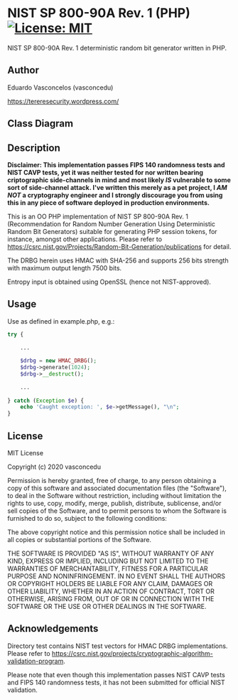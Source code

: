 # NIST SP 800-90A Rev. 1 (PHP) [![License: MIT](https://img.shields.io/badge/License-MIT-yellow.svg)](https://opensource.org/licenses/MIT)

NIST SP 800-90A Rev. 1 deterministic random bit generator written in PHP.

## Author 

Eduardo Vasconcelos (vasconcedu)

https://tereresecurity.wordpress.com/

## Class Diagram 

## Description

**Disclaimer: This implementation passes FIPS 140 randomness tests and NIST CAVP tests, yet it was neither tested for nor written bearing criptographic side-channels in mind and most likely _IS_ vulnerable to some sort of side-channel attack. I've written this merely as a pet project, I _AM NOT_ a cryptography engineer and I strongly discourage you from using this in any piece of software deployed in production environments.**

This is an OO PHP implementation of NIST SP 800-90A Rev. 1 (Recommendation for Random Number Generation Using Deterministic Random Bit Generators) suitable for generating PHP session tokens, for instance, amongst other applications. Please refer to https://csrc.nist.gov/Projects/Random-Bit-Generation/publications for detail.

The DRBG herein uses HMAC with SHA-256 and supports 256 bits strength with maximum output length 7500 bits.

Entropy input is obtained using OpenSSL (hence not NIST-approved). 

## Usage

Use as defined in example.php, e.g.:

```php
try {
    
    ...
    
    $drbg = new HMAC_DRBG();
    $drbg->generate(1024);
    $drbg->__destruct();
    
    ...
    
} catch (Exception $e) {
    echo 'Caught exception: ', $e->getMessage(), "\n";
}
```

## License 

MIT License

Copyright (c) 2020 vasconcedu

Permission is hereby granted, free of charge, to any person obtaining a copy of this software and associated documentation files (the "Software"), to deal in the Software without restriction, including without limitation the rights to use, copy, modify, merge, publish, distribute, sublicense, and/or sell copies of the Software, and to permit persons to whom the Software is furnished to do so, subject to the following conditions:

The above copyright notice and this permission notice shall be included in all copies or substantial portions of the Software.

THE SOFTWARE IS PROVIDED "AS IS", WITHOUT WARRANTY OF ANY KIND, EXPRESS OR IMPLIED, INCLUDING BUT NOT LIMITED TO THE WARRANTIES OF MERCHANTABILITY, FITNESS FOR A PARTICULAR PURPOSE AND NONINFRINGEMENT. IN NO EVENT SHALL THE AUTHORS OR COPYRIGHT HOLDERS BE LIABLE FOR ANY CLAIM, DAMAGES OR OTHER LIABILITY, WHETHER IN AN ACTION OF CONTRACT, TORT OR OTHERWISE, ARISING FROM, OUT OF OR IN CONNECTION WITH THE SOFTWARE OR THE USE OR OTHER DEALINGS IN THE SOFTWARE.

## Acknowledgements

Directory test contains NIST test vectors for HMAC DRBG implementations. Please refer to https://csrc.nist.gov/projects/cryptographic-algorithm-validation-program.

Please note that even though this implementation passes NIST CAVP tests and FIPS 140 randomness tests, it has not been submitted for official NIST validation.

